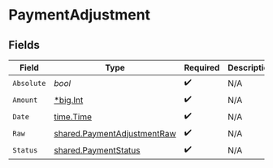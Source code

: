 # PaymentAdjustment


## Fields

| Field                                                                             | Type                                                                              | Required                                                                          | Description                                                                       | Example                                                                           |
| --------------------------------------------------------------------------------- | --------------------------------------------------------------------------------- | --------------------------------------------------------------------------------- | --------------------------------------------------------------------------------- | --------------------------------------------------------------------------------- |
| `Absolute`                                                                        | *bool*                                                                            | :heavy_check_mark:                                                                | N/A                                                                               |                                                                                   |
| `Amount`                                                                          | [*big.Int](https://pkg.go.dev/math/big#Int)                                       | :heavy_check_mark:                                                                | N/A                                                                               | 100                                                                               |
| `Date`                                                                            | [time.Time](https://pkg.go.dev/time#Time)                                         | :heavy_check_mark:                                                                | N/A                                                                               |                                                                                   |
| `Raw`                                                                             | [shared.PaymentAdjustmentRaw](../../../pkg/models/shared/paymentadjustmentraw.md) | :heavy_check_mark:                                                                | N/A                                                                               |                                                                                   |
| `Status`                                                                          | [shared.PaymentStatus](../../../pkg/models/shared/paymentstatus.md)               | :heavy_check_mark:                                                                | N/A                                                                               |                                                                                   |
